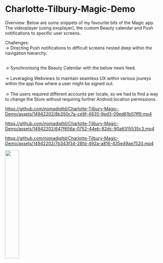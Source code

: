 # Charlotte-Tilbury-Magic-Demo
Overview: 
Below are some snippets of my favourite bits of the Magic app. The videoplayer (using exoplayer), the custom Beauty calendar and Push notifications to specific user screens.

Challenges: 
<br>
-> Directing Push notifications to difficult screens nested deep within the navigation hierarchy. 
</br>

<br>
-> Synchronising the Beauty Calendar with the below news feed. 
</br>

<br>
-> Leveraging Webviews to maintain seamless UX within various joureys within the app flow where a user might be signed out.
</br>

<br>
-> The users required different accounts per locale, so we had to find a way to change the Store without requiring further
Android location permissions.
</br>

https://github.com/nomadiqltd/Charlotte-Tilbury-Magic-Demo/assets/14942202/8b350c7a-ce9f-4835-9ed3-09ed61b07ff9.mp4

https://github.com/nomadiqltd/Charlotte-Tilbury-Magic-Demo/assets/14942202/647f656a-0752-44eb-82dc-90a6315535c3.mp4

https://github.com/nomadiqltd/Charlotte-Tilbury-Magic-Demo/assets/14942202/7b343f34-28fd-492a-a816-435e49ae7520.mp4

<img src="https://github.com/nomadiqltd/Charlotte-Tilbury-Magic-Demo/assets/14942202/c1e3bee2-80c0-4cd2-a8c0-3b35f30e7b13" width="30%">

